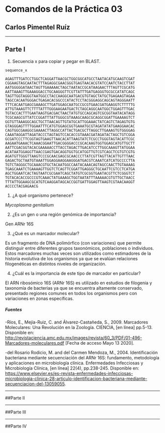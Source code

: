 # Comandos de la Práctica 03
## Carlos Pimentel Ruíz

___

## Parte I

1. Secuencia x para copiar y pegar en BLAST.

~~~
sequence_x

AGAGTTTGATCCTGGCTCAGGATTAACGCTGGCGGCATGCCTAATACATGCAAGTCGAT
CGGAAGTAGCAATACTTTAGAGGCGAACGGGTGAGTAACACGTATCCAATCTACCTTAT
AATGGGGGATAACTAGTTGAAAAACTAGCTAATACCGCATAAGAACTTTAGTTCGCATG
AATTAAAGTTGAAAGGACCTGCAAGGGTTCGTTATTTGATGAGGGTGCGCCATATCAGC
TAGTTGGTAGGGTAATGGCCTACCAAGGCAATGACGTGTAGCTATGCTGAGAAGTAGAA
TAGCCACAATGGGACTGAGACACGGCCCATACTCCTACGGGAGGCAGCAGTAGGGAATT
TTTCACAATGAGCGAAAGCTTGATGGAGCAATGCCGCGTGAACGATGAAGGTCTTTTTG
ATTGTAAAGTTCTTTTATTTGGGAAGAATGACTCTAGCAGGCAATGGCTGGAGTTTGAC
TGTACCACTTTGAATAAGTGACGACTAACTATGTGCCAGCAGTCGCGGTAATACATAGG
TCGCAAGCGTTATCCGGATTTATTGGGCGTAAAGCAAGCGCAGGCGGATTGAAAAGTCT
GGTGTTAAAGGCAGCTGCTTAACAGTTGTATGCATTGGAAACTATCAGTCTAGAGTGTG
GTAGGGAGTTTTGGAATTTCATGTGGAGCGGTGAAATGCGTAGATATATGAAGGAACAC
CAGTGGCGAAGGCGAAAACTTAGGCCATTACTGACGCTTAGGCTTGAAAGTGTGGGGAG
CAAATAGGATTAGATACCCTAGTAGTCCACACCGTAAACGATAGATACTAGCTGTCGGA
GCGATCCCTTCGGTAGTGAAGTTAACACATTAAGTATCTCGCCTGGGTAGTACATTCGC
AAGAATGAAACTCAAACGGAATTGACGGGGACCCGCACAAGTGGTGGAGCATGTTGCTT
AATTCGACGGTACACGAAAAACCTTACCTAGACTTGACATCCTTGGCAAAGTTATGGAA
ACATAATGGAGGTTAACCGAGTGACAGGTGGTGCATGGTTGTCGTCAGCTCGTGTCGTG
AGATGTTGGGTTAAGTCCCGCAACGAGCGCAACCCTTATCGTTAGTTACATTGTTTAAC
GAGACTGCTAATGTAAATTGGAGGAAGGAAGGGATGACGTCAAATCATCATGCCCCTTA
TGTCTAGGGCTGCAAACGTGCTACAATGGCCAATACAAACAGTAGCCAACTTGTAAAAG
TGAGCAAATCTGAAAAGTTGGTCTCAGTTCGGATTGAGGGCTGCAATTCGTCCTCATGA
AGCTGGAATCACTAGTAATCGCGAATCAGCTATGTCGCGGTGAATACGTTCTCGGGTCT
TGTACACACCGCCCGTCAAACTATGAAAGCTGGTAATATTTAAAAACGTGTTGCTAACC
TTTATTGGAAGCGCATGTCAAGGATAGCACCGGTGATTGGAGTTAAGTCGTAACAAGGT
ACCCCTACGAGAACG
~~~

1. ¿A qué organismo pertenece?

 *Mycoplasma genitalium*

2. ¿Es un gen o una región genómica de importancia?

 Gen ARNr 16S

3. ¿Qué es un marcador molecular?

 Es un fragmento de DNA polimórfico (con variaciones) que permite distinguir entre diferentes grupos taxonómicos, poblaciones o individuos. Estos marcadores muchas veces son utilizados como estimadores de la historia evolutiva de los organismos ya que se evalúan relaciones filogenéticas en distintos niveles de organización.

4. ¿Cuál es la importancia de este tipo de marcador en particular?

 El ARN ribosómico 16S (ARNr 16S) es utilizado en estudios de filogenia y taxonomía de bacterias ya que se encuentra altamente conservado, presentado regiones comunes en todos los organismos pero con variaciones en zonas específicas. 

##### Fuentes

-Ríos, E., Mejía-Ruiz, C. and Álvarez-Castañeda, S., 2009. Marcadores Moleculares: Una Revolución en la Zoología. CIENCIA, [en línea] pp.5-13. Disponible en: <http://revistaciencia.amc.edu.mx/images/revista/60_3/PDF/01-496-Marcadores-moleculares.pdf> [Fecha de acceso Mayo 13 2020].

-del Rosario Rodicio, M. and del Carmen Mendoza, M., 2004. Identificación bacteriana mediante secuenciación del ARNr 16S: fundamento, metodología y aplicaciones en microbiología clínica. Enfermedades Infecciosas y Microbiología Clínica, [en línea] 22(4), pp.238-245. Disponible en: <https://www.elsevier.es/es-revista-enfermedades-infecciosas-microbiologia-clinica-28-articulo-identificacion-bacteriana-mediante-secuenciacion-del-13059055>.

___

##Parte II

___

##Parte III

___

##Parte IV
	